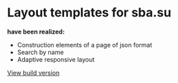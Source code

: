 <h1>Layout templates for sba.su</h1>
<strong>have been realized:</strong>
<ul>
<li>Construction elements of a page of json format</li>
<li>Search by name</li>
<li>Adaptive responsive layout</li>
</ul>
<a href="https://parshencev.github.io/pba/">View build version</a>
